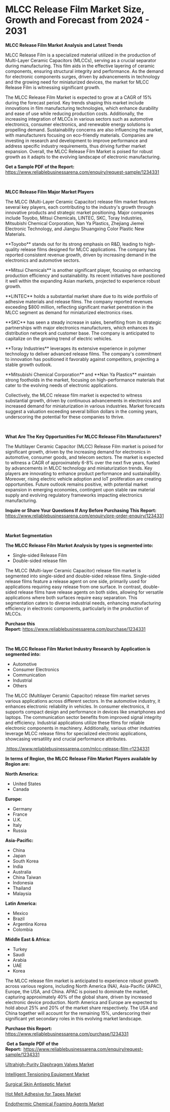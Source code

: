 <p><h1>MLCC Release Film Market Size, Growth and Forecast from 2024 - 2031</h1></p><p><strong>MLCC Release Film Market Analysis and Latest Trends</strong></p>
<p><p>MLCC Release Film is a specialized material utilized in the production of Multi-Layer Ceramic Capacitors (MLCCs), serving as a crucial separator during manufacturing. This film aids in the effective layering of ceramic components, ensuring structural integrity and performance. As the demand for electronic components surges, driven by advancements in technology and the growing need for miniaturized devices, the market for MLCC Release Film is witnessing significant growth. </p><p>The MLCC Release Film Market is expected to grow at a CAGR of 15% during the forecast period. Key trends shaping this market include innovations in film manufacturing technologies, which enhance durability and ease of use while reducing production costs. Additionally, the increasing integration of MLCCs in various sectors such as automotive electronics, consumer electronics, and renewable energy solutions is propelling demand. Sustainability concerns are also influencing the market, with manufacturers focusing on eco-friendly materials. Companies are investing in research and development to improve performance and address specific industry requirements, thus driving further market expansion. Overall, the MLCC Release Film Market is poised for robust growth as it adapts to the evolving landscape of electronic manufacturing.</p></p>
<p><strong>Get a Sample PDF of the Report:&nbsp;</strong> <a href="https://www.reliablebusinessarena.com/enquiry/request-sample/1234331?utm_campaign=1566&utm_medium=2&utm_source=Github&utm_content=ia&utm_term=13102024&utm_id=mlcc-release-film">https://www.reliablebusinessarena.com/enquiry/request-sample/1234331</a></p>
<p>&nbsp;</p>
<p><strong>MLCC Release Film Major Market Players</strong></p>
<p><p>The MLCC (Multi-Layer Ceramic Capacitor) release film market features several key players, each contributing to the industry's growth through innovative products and strategic market positioning. Major companies include Toyobo, Mitsui Chemicals, LINTEC, SKC, Toray Industries, Mitsubishi Chemical Corporation, Nan Ya Plastics, Zhejiang Jiemei Electronic Technology, and Jiangsu Shuangxing Color Plastic New Materials.</p><p>**Toyobo** stands out for its strong emphasis on R&D, leading to high-quality release films designed for MLCC applications. The company has reported consistent revenue growth, driven by increasing demand in the electronics and automotive sectors.</p><p>**Mitsui Chemicals** is another significant player, focusing on enhancing production efficiency and sustainability. Its recent initiatives have positioned it well within the expanding Asian markets, projected to experience robust growth.</p><p>**LINTEC** holds a substantial market share due to its wide portfolio of adhesive materials and release films. The company reported revenues exceeding $800 million, reflecting significant market penetration in the MLCC segment as demand for miniaturized electronics rises.</p><p>**SKC** has seen a steady increase in sales, benefiting from its strategic partnerships with major electronics manufacturers, which enhances its distribution network and customer base. The company is anticipated to capitalize on the growing trend of electric vehicles.</p><p>**Toray Industries** leverages its extensive experience in polymer technology to deliver advanced release films. The company's commitment to innovation has positioned it favorably against competitors, projecting a stable growth outlook.</p><p>**Mitsubishi Chemical Corporation** and **Nan Ya Plastics** maintain strong footholds in the market, focusing on high-performance materials that cater to the evolving needs of electronic applications.</p><p>Collectively, the MLCC release film market is expected to witness substantial growth, driven by continuous advancements in electronics and increased demand for miniaturization in various industries. Market forecasts suggest a valuation exceeding several billion dollars in the coming years, underscoring the potential for these companies to thrive.</p></p>
<p>&nbsp;</p>
<p><strong>What Are The Key Opportunities For MLCC Release Film Manufacturers?</strong></p>
<p><p>The Multilayer Ceramic Capacitor (MLCC) Release Film market is poised for significant growth, driven by the increasing demand for electronics in automotive, consumer goods, and telecom sectors. The market is expected to witness a CAGR of approximately 6-8% over the next five years, fueled by advancements in MLCC technology and miniaturization trends. Key players are innovating to enhance product performance and sustainability. Moreover, rising electric vehicle adoption and IoT proliferation are creating opportunities. Future outlook remains positive, with potential market expansion in emerging economies, contingent upon stable raw material supply and evolving regulatory frameworks impacting electronics manufacturing.</p></p>
<p><strong>Inquire or Share Your Questions If Any Before Purchasing This Report:</strong> <a href="https://www.reliablebusinessarena.com/enquiry/pre-order-enquiry/1234331?utm_campaign=1566&utm_medium=2&utm_source=Github&utm_content=ia&utm_term=13102024&utm_id=mlcc-release-film">https://www.reliablebusinessarena.com/enquiry/pre-order-enquiry/1234331</a></p>
<p>&nbsp;</p>
<p><strong>Market Segmentation</strong></p>
<p><strong>The MLCC Release Film Market Analysis by types is segmented into:</strong></p>
<p><ul><li>Single-sided Release Film</li><li>Double-sided release film</li></ul></p>
<p><p>The MLCC (Multi-layer Ceramic Capacitor) release film market is segmented into single-sided and double-sided release films. Single-sided release films feature a release agent on one side, primarily used for applications requiring easy release from one surface. In contrast, double-sided release films have release agents on both sides, allowing for versatile applications where both surfaces require easy separation. This segmentation caters to diverse industrial needs, enhancing manufacturing efficiency in electronic components, particularly in the production of MLCCs.</p></p>
<p><strong>Purchase this Report:&nbsp;</strong><a href="https://www.reliablebusinessarena.com/purchase/1234331?utm_campaign=1566&utm_medium=2&utm_source=Github&utm_content=ia&utm_term=13102024&utm_id=mlcc-release-film">https://www.reliablebusinessarena.com/purchase/1234331</a></p>
<p>&nbsp;</p>
<p><strong>The MLCC Release Film Market Industry Research by Application is segmented into:</strong></p>
<p><ul><li>Automotive</li><li>Consumer Electronics</li><li>Communication</li><li>Industrial</li><li>Others</li></ul></p>
<p><p>The MLCC (Multilayer Ceramic Capacitor) release film market serves various applications across different sectors. In the automotive industry, it enhances electronic reliability in vehicles. In consumer electronics, it supports compact design and performance in devices like smartphones and laptops. The communication sector benefits from improved signal integrity and efficiency. Industrial applications utilize these films for reliable electronic components in machinery. Additionally, various other industries leverage MLCC release films for specialized electronic applications, showcasing versatility and crucial performance attributes.</p></p>
<p><a href="https://www.reliablebusinessarena.com/mlcc-release-film-r1234331?utm_campaign=1566&utm_medium=2&utm_source=Github&utm_content=ia&utm_term=13102024&utm_id=mlcc-release-film">&nbsp;https://www.reliablebusinessarena.com/mlcc-release-film-r1234331</a></p>
<p><strong>In terms of Region, the MLCC Release Film Market Players available by Region are:</strong></p>
<p>
    <p> <strong> North America: </strong>
        <ul>
            <li>United States</li>
            <li>Canada</li>
        </ul>
        </p> 
    <p> <strong> Europe: </strong>
        <ul>
            <li>Germany</li>
            <li>France</li>
            <li>U.K.</li>
            <li>Italy</li>
            <li>Russia</li>
        </ul>
        </p> 
    <p> <strong> Asia-Pacific: </strong>
        <ul>
            <li>China</li>
            <li>Japan</li>
            <li>South Korea</li>
            <li>India</li>
            <li>Australia</li>
            <li>China Taiwan</li>
            <li>Indonesia</li>
            <li>Thailand</li>
            <li>Malaysia</li>
        </ul>
        </p> 
    <p> <strong> Latin America: </strong>
        <ul>
            <li>Mexico</li>
            <li>Brazil</li>
            <li>Argentina Korea</li>
            <li>Colombia</li>
        </ul>
        </p> 
    <p> <strong> Middle East & Africa: </strong>
        <ul>
            <li>Turkey</li>
            <li>Saudi</li>
            <li>Arabia</li>
            <li>UAE</li>
            <li>Korea</li>
        </ul>
    </p>
    </p>
<p><p>The MLCC release film market is anticipated to experience robust growth across various regions, including North America (NA), Asia-Pacific (APAC), Europe, the USA, and China. APAC is poised to dominate the market, capturing approximately 40% of the global share, driven by increased electronic device production. North America and Europe are expected to hold about 25% and 20% of the market share respectively. The USA and China together will account for the remaining 15%, underscoring their significant yet secondary roles in this evolving market landscape.</p></p>
<p><strong>Purchase this Report: </strong><a href="https://www.reliablebusinessarena.com/purchase/1234331?utm_campaign=1566&utm_medium=2&utm_source=Github&utm_content=ia&utm_term=13102024&utm_id=mlcc-release-film">https://www.reliablebusinessarena.com/purchase/1234331</a></p>
<p>&nbsp;<strong>Get a Sample PDF of the Report:&nbsp;&nbsp;</strong><a href="https://www.reliablebusinessarena.com/enquiry/request-sample/1234331?utm_campaign=1566&utm_medium=2&utm_source=Github&utm_content=ia&utm_term=13102024&utm_id=mlcc-release-film">https://www.reliablebusinessarena.com/enquiry/request-sample/1234331</a></p>
<p><strong></strong></p>
<p><p><a href="https://www.linkedin.com/pulse/surfing-ultrahigh-purity-diaphragm-valves-wave-riding-market-ff2pc?utm_campaign=1566&utm_medium=2&utm_source=Github&utm_content=ia&utm_term=13102024&utm_id=mlcc-release-film">Ultrahigh-Purity Diaphragm Valves Market</a></p><p><a href="https://www.linkedin.com/pulse/strategic-roadmap-global-intelligent-tensioning-equipment-c1b9c?utm_campaign=1566&utm_medium=2&utm_source=Github&utm_content=ia&utm_term=13102024&utm_id=mlcc-release-film">Intelligent Tensioning Equipment Market</a></p><p><a href="https://www.linkedin.com/pulse/insights-surgical-skin-antiseptic-industry-market-financial-gbfge?utm_campaign=1566&utm_medium=2&utm_source=Github&utm_content=ia&utm_term=13102024&utm_id=mlcc-release-film">Surgical Skin Antiseptic Market</a></p><p><a href="https://www.linkedin.com/pulse/emerging-opportunities-challenges-global-hot-melt-adhesive-tapes-3bkse?utm_campaign=1566&utm_medium=2&utm_source=Github&utm_content=ia&utm_term=13102024&utm_id=mlcc-release-film">Hot Melt Adhesive for Tapes Market</a></p><p><a href="https://www.linkedin.com/pulse/global-endothermic-chemical-foaming-agents-market-size-trends-t5mde?utm_campaign=1566&utm_medium=2&utm_source=Github&utm_content=ia&utm_term=13102024&utm_id=mlcc-release-film">Endothermic Chemical Foaming Agents Market</a></p></p>